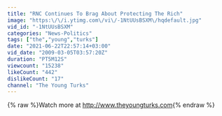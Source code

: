 ```yaml
---
title: "RNC Continues To Brag About Protecting The Rich"
image: "https:\/\/i.ytimg.com\/vi\/-1NtUUsBSXM\/hqdefault.jpg"
vid_id: "-1NtUUsBSXM"
categories: "News-Politics"
tags: ["the","young","turks"]
date: "2021-06-22T22:57:14+03:00"
vid_date: "2009-03-05T03:57:20Z"
duration: "PT5M12S"
viewcount: "15238"
likeCount: "442"
dislikeCount: "17"
channel: "The Young Turks"
---
```

{% raw %}Watch more at <a rel="nofollow" target="blank" href="http://www.theyoungturks.com">http://www.theyoungturks.com</a>{% endraw %}

